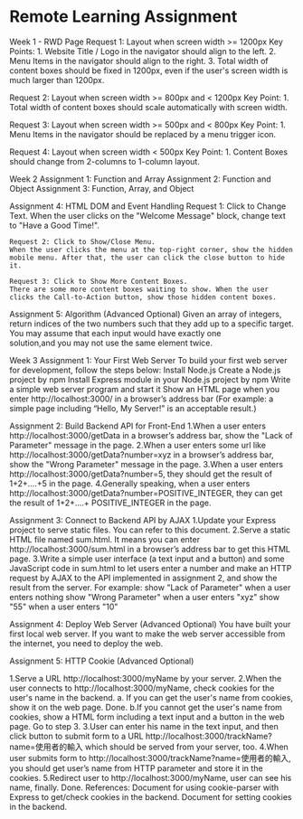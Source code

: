 <!-- prettier-ignore-start -->
<!-- SOMETHING AUTO-GENERATED BY TOOLS - START -->
# Remote Learning Assignment


Week 1 - RWD Page
  Request 1: Layout when screen width >= 1200px
  Key Points:
    1. Website Title / Logo in the navigator should align to the left.
    2. Menu Items in the navigator should align to the right.
    3. Total width of content boxes should be fixed in 1200px, even if the user's screen
       width is much larger than 1200px.
     
  Request 2: Layout when screen width >= 800px and < 1200px
  Key Point:
    1. Total width of content boxes should scale automatically with screen width.
  
  Request 3: Layout when screen width >= 500px and < 800px
  Key Point:
    1. Menu Items in the navigator should be replaced by a menu trigger icon.
  
  Request 4: Layout when screen width < 500px
  Key Point:
    1. Content Boxes should change from 2-columns to 1-column layout.

Week 2 
  Assignment 1: Function and Array
  Assignment 2: Function and Object
  Assignment 3: Function, Array, and Object
  
  Assignment 4: HTML DOM and Event Handling
    Request 1: Click to Change Text.
    When the user clicks on the "Welcome Message" block, change text to "Have a Good Time!".
  
    Request 2: Click to Show/Close Menu.
    When the user clicks the menu at the top-right corner, show the hidden mobile menu. After that, the user can click the close button to hide it.
    
    Request 3: Click to Show More Content Boxes.
    There are some more content boxes waiting to show. When the user clicks the Call-to-Action button, show those hidden content boxes.
    
  Assignment 5: Algorithm (Advanced Optional)
    Given an array of integers, return indices of the two numbers such that they add up to a specific target. You may assume that each input would have exactly one       
    solution,and you may not use the same element twice.
  
Week 3
  Assignment 1: Your First Web Server
    To build your first web server for development, follow the steps below:
    Install Node.js
    Create a Node.js project by npm
    Install Express module in your Node.js project by npm
    Write a simple web server program and start it
    Show an HTML page when you enter http://localhost:3000/ in a browser’s address bar (For example: a simple page including “Hello, My Server!” is an acceptable result.)
    
  Assignment 2: Build Backend API for Front-End
    1.When a user enters http://localhost:3000/getData in a browser’s address bar, show the "Lack of Parameter" message in the page.
    2.When a user enters some url like http://localhost:3000/getData?number=xyz in a browser’s address bar, show the "Wrong Parameter" message in the page.
    3.When a user enters http://localhost:3000/getData?number=5, they should get the result of 1+2+....+5 in the page.
    4.Generally speaking, when a user enters http://localhost:3000/getData?number=POSITIVE_INTEGER, they can get the result of 1+2+....+ POSITIVE_INTEGER in the page.

  Assignment 3: Connect to Backend API by AJAX
    1.Update your Express project to serve static files. You can refer to this document.
    2.Serve a static HTML file named sum.html. It means you can enter http://localhost:3000/sum.html in a browser’s address bar to get this HTML page.
    3.Write a simple user interface (a text input and a button) and some JavaScript code in sum.html to let users enter a number and make an HTTP request by AJAX to the 
      API implemented in assignment 2, and show the result from the server.
    For example:
    show "Lack of Parameter" when a user enters nothing
    show "Wrong Parameter" when a user enters "xyz"
    show "55" when a user enters "10"
    
  Assignment 4: Deploy Web Server (Advanced Optional)
  You have built your first local web server. If you want to make the web server accessible from the internet, you need to deploy the web.

  Assignment 5: HTTP Cookie (Advanced Optional)

  1.Serve a URL http://localhost:3000/myName by your server.
  2.When the user connects to http://localhost:3000/myName, check cookies for the user's name in the backend.
     a. If you can get the user's name from cookies, show it on the web page. Done.
     b.If you cannot get the user's name from cookies, show a HTML form including a text input and a button in the web page. Go to step 3.
  3.User can enter his name in the text input, and then click button to submit form to a URL http://localhost:3000/trackName?name=使用者的輸入 which should be served from your server, too.
  4.When user submits form to http://localhost:3000/trackName?name=使用者的輸入, you should get user’s name from HTTP parameter and store it in the cookies.
  5.Redirect user to http://localhost:3000/myName, user can see his name, finally. Done.
    References:
    Document for using cookie-parser with Express to get/check cookies in the backend.
    Document for setting cookies in the backend.

<!-- SOMETHING AUTO-GENERATED BY TOOLS - END -->
<!-- prettier-ignore-end -->
